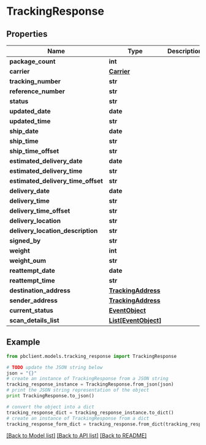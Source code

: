 # TrackingResponse


## Properties
Name | Type | Description | Notes
------------ | ------------- | ------------- | -------------
**package_count** | **int** |  | [optional] 
**carrier** | [**Carrier**](Carrier.md) |  | [optional] 
**tracking_number** | **str** |  | [optional] 
**reference_number** | **str** |  | [optional] 
**status** | **str** |  | [optional] 
**updated_date** | **date** |  | [optional] 
**updated_time** | **str** |  | [optional] 
**ship_date** | **date** |  | [optional] 
**ship_time** | **str** |  | [optional] 
**ship_time_offset** | **str** |  | [optional] 
**estimated_delivery_date** | **date** |  | [optional] 
**estimated_delivery_time** | **str** |  | [optional] 
**estimated_delivery_time_offset** | **str** |  | [optional] 
**delivery_date** | **date** |  | [optional] 
**delivery_time** | **str** |  | [optional] 
**delivery_time_offset** | **str** |  | [optional] 
**delivery_location** | **str** |  | [optional] 
**delivery_location_description** | **str** |  | [optional] 
**signed_by** | **str** |  | [optional] 
**weight** | **int** |  | [optional] 
**weight_oum** | **str** |  | [optional] 
**reattempt_date** | **date** |  | [optional] 
**reattempt_time** | **str** |  | [optional] 
**destination_address** | [**TrackingAddress**](TrackingAddress.md) |  | [optional] 
**sender_address** | [**TrackingAddress**](TrackingAddress.md) |  | [optional] 
**current_status** | [**EventObject**](EventObject.md) |  | [optional] 
**scan_details_list** | [**List[EventObject]**](EventObject.md) |  | [optional] 

## Example

```python
from pbclient.models.tracking_response import TrackingResponse

# TODO update the JSON string below
json = "{}"
# create an instance of TrackingResponse from a JSON string
tracking_response_instance = TrackingResponse.from_json(json)
# print the JSON string representation of the object
print TrackingResponse.to_json()

# convert the object into a dict
tracking_response_dict = tracking_response_instance.to_dict()
# create an instance of TrackingResponse from a dict
tracking_response_form_dict = tracking_response.from_dict(tracking_response_dict)
```
[[Back to Model list]](../README.md#documentation-for-models) [[Back to API list]](../README.md#documentation-for-api-endpoints) [[Back to README]](../README.md)


